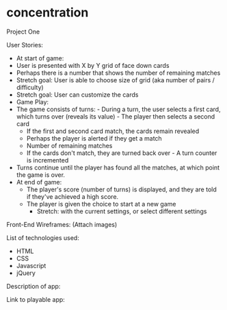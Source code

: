 # concentration
Project One

User Stories:
-  At start of game:
  -  User is presented with X by Y grid of face down cards
  -  Perhaps there is a number that shows the number of remaining matches
  -  Stretch goal: User is able to choose size of grid (aka number of pairs / difficulty)
  -  Stretch goal: User can customize the cards
-  Game Play:
  -  The game consists of turns:
    -  During a turn, the user selects a first card, which turns over (reveals its value)
    -  The player then selects a second card
      -  If the first and second card match, the cards remain revealed
        -  Perhaps the player is alerted if they get a match
        -  Number of remaining matches 
    	-  If the cards don't match, they are turned back over
    -  A turn counter is incremented
  -  Turns continue until the player has found all the matches, at which point the game is over.
-  At end of game:
	-  The player's score (number of turns) is displayed, and they are told if they've achieved a high score.
	-  The player is given the choice to start at a new game 
		-  Stretch: with the current settings, or select different settings


Front-End Wireframes:
(Attach images)

List of technologies used:
-  HTML
-  CSS
-  Javascript
-  jQuery

Description of app:

Link to playable app:
